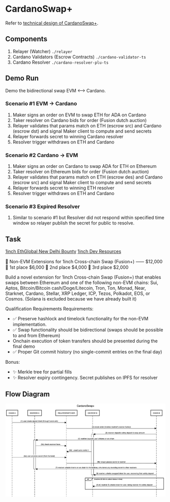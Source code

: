 # CardanoSwap+

Refer to [technical design of CardanoSwap+](./cardanoswapplus-design.md).

## Components
1. Relayer (Watcher) `./relayer`
2. Cardano Validators (Escrow Contracts) `./cardano-validator-ts`
3. Cardano Resolver `./cardano-resolver-plu-ts`

## Demo Run
Demo the bidirectional swap EVM <--> Cardano.

### Scenario #1 EVM -> Cardano
1. Maker signs an order on EVM to swap ETH for ADA on Cardano
2. Taker resolver on Cardano bids for order (Fusion dutch auction)
3. Relayer validates that params match on ETH (escrow src) and Cardano (escrow dst) and signal Maker client to compute and send secrets
4. Relayer forwards secret to winning Cardano resolver
5. Resolver trigger withdraws on ETH and Cardano

### Scenario #2 Cardano -> EVM
1. Maker signs an order on Cardano to swap ADA for ETH on Ethereum
2. Taker resolver on Ethereum bids for order (Fusion dutch auction)
3. Relayer validates that params match on ETH (escrow des) and Cardano (escrow src) and signal Maker client to compute and send secrets
4. Relayer forwards secret to winning ETH resolver
5. Resolver trigger withdraws on ETH and Cardano

### Scenario #3 Expired Resolver
1. Similar to scenario #1 but Resolver did not respond within specified time window so relayer publish the secret for public to resolve.

## Task
[1inch EthGlobal New Delhi Bounty](https://ethglobal.com/events/newdelhi/prizes/1inch)
[1inch Dev Resources](https://1inch.dev/?utm_source=2025_events_flyer&utm_medium=promo&utm_campaign=flyer)

🔗 Non-EVM Extensions for 1inch Cross-chain Swap (Fusion+) ⸺ $12,000
🥇
1st place
$6,000
🥈
2nd place
$4,000
🥉
3rd place
$2,000

Build a novel extension for 1inch Cross-chain Swap (Fusion+) that enables swaps between Ethereum and one of the following non-EVM chains: Sui, Aptos, Bitcoin/Bitcoin cash/Doge/Litecoin, Tron, Ton, Monad, Near, Starknet, Cardano, Stellar, XRP Ledger, ICP, Tezos, Polkadot, EOS, or Cosmos. (Solana is excluded because we have already built it)

Qualification Requirements
Requirements: 
- ✅ Preserve hashlock and timelock functionality for the non-EVM implementation. 
- ✅ Swap functionality should be bidirectional (swaps should be possible to and from Ethereum) 
- Onchain execution of token transfers should be presented during the final demo
- ✅ Proper Git commit history (no single-commit entries on the final day)

Bonus:
- ✨ Merkle tree for partial fills
- ✨ Resolver expiry contingency. Secret publishes on IPFS for resolver

## Flow Diagram

![flow diagram](https://github.com/ahsueh1996/1inch-swap/blob/main/flow_diagram.png?raw=true)